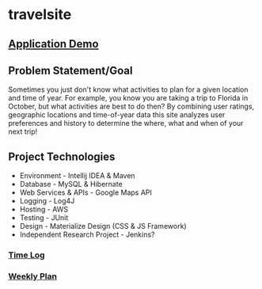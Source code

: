 # travelsite

## [Application Demo](https://youtu.be/EX-2E7wRg60)

## Problem Statement/Goal
Sometimes you just don't know what activities to plan for a given location and time of year. For example, you know you are taking a trip to Florida in October, but what activities are best to do then? By combining user ratings, geographic locations and time-of-year data this site analyzes user preferences and history to determine the where, what and when of your next trip!

## Project Technologies
* Environment - Intellij IDEA & Maven
* Database - MySQL & Hibernate
* Web Services & APIs - Google Maps API
* Logging - Log4J
* Hosting - AWS
* Testing - JUnit
* Design - Materialize Design (CSS & JS Framework)
* Independent Research Project - Jenkins?

### [Time Log](/TimeLog.md)
### [Weekly Plan](/weeklyPlan.md)

